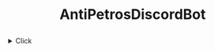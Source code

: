 # <p align="center">AntiPetrosDiscordBot</p>

<details><summary>Click</summary>

- Text
- Text
- Text

</details>
